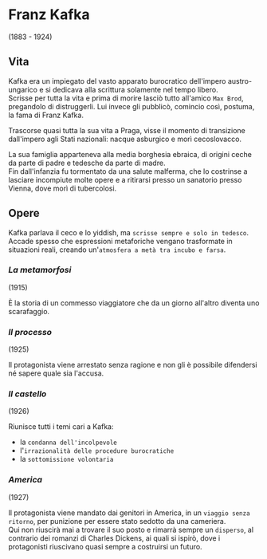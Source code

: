 # Franz Kafka
(1883 - 1924)

## Vita

Kafka era un impiegato del vasto apparato burocratico dell'impero austro-ungarico e si dedicava alla scrittura solamente nel tempo libero.\
Scrisse per tutta la vita e prima di morire lasciò tutto all'amico `Max Brod`, pregandolo di distruggerli. Lui invece gli pubblicò, comincio così, postuma, la fama di Franz Kafka.

Trascorse quasi tutta la sua vita a Praga, visse il momento di transizione dall'impero agli Stati nazionali: nacque asburgico e morì cecoslovacco.

La sua famiglia apparteneva alla media borghesia ebraica, di origini ceche da parte di padre e tedesche da parte di madre.\
Fin dall'infanzia fu tormentato da una salute malferma, che lo costrinse a lasciare incompiute molte opere e a ritirarsi presso un sanatorio presso Vienna, dove morì di tubercolosi.

## Opere

Kafka parlava il ceco e lo yiddish, ma `scrisse sempre e solo in tedesco`.\
Accade spesso che espressioni metaforiche vengano trasformate in situazioni reali, creando un'`atmosfera a metà tra incubo e farsa`.

### *La metamorfosi*
(1915)

È la storia di un commesso viaggiatore che da un giorno all'altro diventa uno scarafaggio.

### *Il processo*
(1925)

Il protagonista viene arrestato senza ragione e non gli è possibile difendersi né sapere quale sia l'accusa.

### *Il castello*
(1926)

Riunisce tutti i temi cari a Kafka:
- la `condanna dell'incolpevole`
- l'`irrazionalità delle procedure burocratiche`
- la `sottomissione volontaria`

### *America*
(1927)

Il protagonista viene mandato dai genitori in America, in un `viaggio senza ritorno`, per punizione per essere stato sedotto da una cameriera.\
Qui non riuscirà mai a trovare il suo posto e rimarrà sempre un `disperso`, al contrario dei romanzi di Charles Dickens, ai quali si ispirò, dove i protagonisti riuscivano quasi sempre a costruirsi un futuro.
